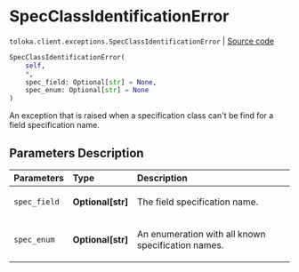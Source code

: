 # SpecClassIdentificationError
`toloka.client.exceptions.SpecClassIdentificationError` | [Source code](https://github.com/Toloka/toloka-kit/blob/v1.2.2/src/client/exceptions.py#L28)

```python
SpecClassIdentificationError(
    self,
    *,
    spec_field: Optional[str] = None,
    spec_enum: Optional[str] = None
)
```

An exception that is raised when a specification сlass can't be find for a field specification name.

## Parameters Description

| Parameters | Type | Description |
| :----------| :----| :-----------|
`spec_field`|**Optional\[str\]**|<p>The field specification name.</p>
`spec_enum`|**Optional\[str\]**|<p>An enumeration with all known specification names.</p>
